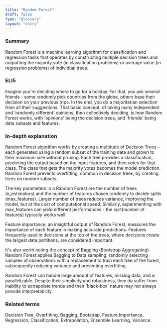 ```yaml
---
title: "Random Forest"
draft: false
type: "glossary"
layout: "entry"
---
```


### Summary
Random Forest is a machine learning algorithm for classification and regression tasks that operates by constructing multiple decision trees and outputting the majority vote (in classification problems) or average value (in regression problems) of individual trees.

### ELI5
Imagine you're deciding where to go for a holiday. For that, you ask several friends - some randomly pick countries from the globe, others base their decision on your previous trips. In the end, you do a majoritarian selection from all their suggestions. That basic concept, of taking many independent and 'randomly different' opinions, then collectively deciding, is how Random Forest works, with 'opinions' being the decision trees, and 'friends' being data subsets and features.

### In-depth explanation
Random Forest algorithm works by creating a multitude of Decision Trees – each generated using a random subset of the training data and grown to their maximum size without pruning. Each tree provides a classification, predicting the output based on the input features, and then votes for that class. The class that gets the majority votes becomes the model prediction. Random Forest prevents overfitting, common in decision trees, by creating trees on random subsets.

The key parameters in a Random Forest are the number of trees (n_estimators) and the number of features chosen randomly to decide splits (max_features). Larger number of trees reduces variance, improving the model, but at the cost of computational speed. Similarly, experimenting with max_features can yield different performances - the sqrt(number of features) typically works well.

Feature importance, an insightful output of Random Forest, measures the importance of each feature in making accurate predictions. Features frequently used in decisions at the top of the trees, where decisions create the largest data partitions, are considered important.

It's also worth noting the concept of Bagging (Bootstrap Aggregating). Random Forest applies Bagging to Data sampling: randomly selecting samples of observations with a replacement to train each tree of the forest, subsequently reducing variance and preventing overfitting.

Random Forest can handle large amount of features, missing data, and is parallelizable. Despite their simplicity and robustness, they do suffer from inability to extrapolate trends and their 'black-box' nature may not always provide interpretability.

### Related terms
Decision Tree, Overfitting, Bagging, Bootstrap, Feature Importance, Regression, Classification, Extrapolation, Ensemble Learning, Variance.
